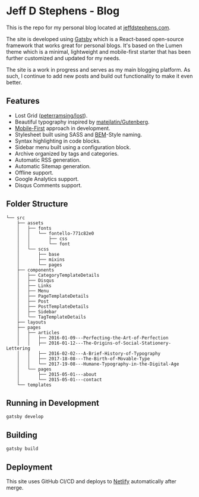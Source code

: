 # Jeff D Stephens - Blog

This is the repo for my personal blog located at <a href="https://www.jeffdstephens.com" target="_blank">jeffdstephens.com</a>.

The site is developed using <a href="https://www.gatsbyjs.com/" target="_blank">Gatsby</a> which is a React-based open-source framework that works great for personal blogs. It's based on the Lumen theme which is a minimal, lightweight and mobile-first starter that has been further customized and updated for my needs.

The site is a work in progress and serves as my main blogging platform. As such, I continue to add new posts and build out functionality to make it even better.

## Features

- Lost Grid ([peterramsing/lost](https://github.com/peterramsing/lost)).
- Beautiful typography inspired by [matejlatin/Gutenberg](https://github.com/matejlatin/Gutenberg).
- [Mobile-First](https://medium.com/@mrmrs_/mobile-first-css-48bc4cc3f60f) approach in development.
- Stylesheet built using SASS and [BEM](http://getbem.com/naming/)-Style naming.
- Syntax highlighting in code blocks.
- Sidebar menu built using a configuration block.
- Archive organized by tags and categories.
- Automatic RSS generation.
- Automatic Sitemap generation.
- Offline support.
- Google Analytics support.
- Disqus Comments support.

## Folder Structure

```
└── src
    ├── assets
    │   ├── fonts
    │   │   └── fontello-771c82e0
    │   │       ├── css
    │   │       └── font
    │   └── scss
    │       ├── base
    │       ├── mixins
    │       └── pages
    ├── components
    │   ├── CategoryTemplateDetails
    │   ├── Disqus
    │   ├── Links
    │   ├── Menu
    │   ├── PageTemplateDetails
    │   ├── Post
    │   ├── PostTemplateDetails
    │   ├── Sidebar
    │   └── TagTemplateDetails
    ├── layouts
    ├── pages
    │   ├── articles
    │   │   ├── 2016-01-09---Perfecting-the-Art-of-Perfection
    │   │   ├── 2016-01-12---The-Origins-of-Social-Stationery-Lettering
    │   │   ├── 2016-02-02---A-Brief-History-of-Typography
    │   │   ├── 2017-18-08---The-Birth-of-Movable-Type
    │   │   └── 2017-19-08---Humane-Typography-in-the-Digital-Age
    │   └── pages
    │       ├── 2015-05-01---about
    │       └── 2015-05-01---contact
    └── templates
```

## Running in Development

`gatsby develop`

## Building

`gatsby build`

## Deployment

This site uses GitHub CI/CD and deploys to <a href="https://www.netlify.com/" target="_blank">Netlify</a> automatically after merge.
